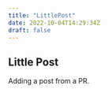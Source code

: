 ```yaml
---
title: "LittlePost"
date: 2022-10-04T14:29:34Z
draft: false
---
```


## Little Post

Adding a post from a PR.